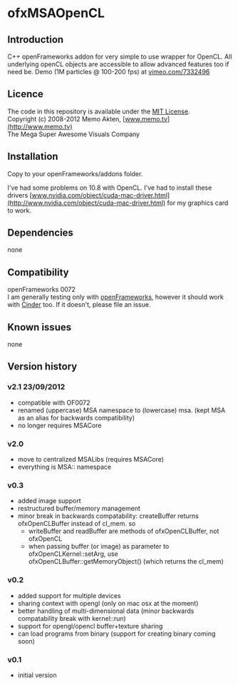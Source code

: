 ofxMSAOpenCL
=====================================

Introduction
------------
C++ openFrameworks addon for very simple to use wrapper for OpenCL. All underlying openCL objects are accessible to allow advanced features too if need be.
Demo (1M particles @ 100-200 fps) at [vimeo.com/7332496](http://vimeo.com/7332496)

Licence
-------
The code in this repository is available under the [MIT License](https://secure.wikimedia.org/wikipedia/en/wiki/Mit_license).  
Copyright (c) 2008-2012 Memo Akten, [www.memo.tv](http://www.memo.tv)  
The Mega Super Awesome Visuals Company


Installation
------------
Copy to your openFrameworks/addons folder.

I've had some problems on 10.8 with OpenCL. I've had to install these drivers [www.nvidia.com/object/cuda-mac-driver.html](http://www.nvidia.com/object/cuda-mac-driver.html) for my graphics card to work.


Dependencies
------------
none

Compatibility
------------
openFrameworks 0072  
I am generally testing only with [openFrameworks](www.openframeworks.cc), however it should work with [Cinder](www.libcinder.org) too. If it doesn't, please file an issue.


Known issues
------------
none

Version history
------------
### v2.1    23/09/2012
- compatible with OF0072
- renamed (uppercase) MSA namespace to (lowercase) msa. (kept MSA as an alias for backwards compatibility)
- no longer requires MSACore

### v2.0
- move to centralized MSALibs (requires MSACore)
- everything is MSA:: namespace

### v0.3
- added image support
- restructured buffer/memory management
- minor break in backwards compatability: createBuffer returns ofxOpenCLBuffer instead of cl_mem. so
   - writeBuffer and readBuffer are methods of ofxOpenCLBuffer, not ofxOpenCL
   - when passing buffer (or image) as parameter to ofxOpenCLKernel::setArg, use ofxOpenCLBuffer::getMemoryObject() (which returns the cl_mem)

### v0.2
- added support for multiple devices
- sharing context with opengl (only on mac osx at the moment)
- better handling of multi-dimensional data (minor backwards compatability break with kernel::run)
- support for opengl/opencl buffer+texture sharing 
- can load programs from binary (support for creating binary coming soon)


### v0.1
- initial version

